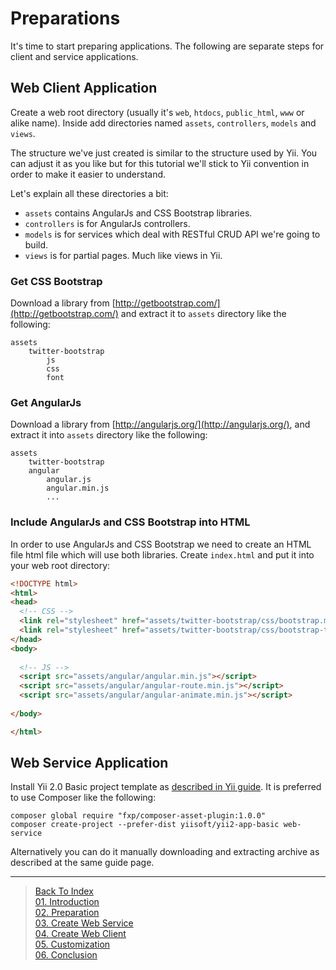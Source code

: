 # Preparations

It's time to start preparing applications. The following are separate steps for client and service applications.

## Web Client Application

Create a web root directory (usually it's `web`, `htdocs`, `public_html`, `www` or alike name). Inside add directories
named `assets`, `controllers`, `models` and `views`.

The structure we've just created is similar to the structure used by Yii. You can adjust it as you like but for this
tutorial we'll stick to Yii convention in order to make it easier to understand.

Let's explain all these directories a bit:

- `assets` contains AngularJs and CSS Bootstrap libraries. 
- `controllers` is for AngularJs controllers.
- `models` is for services which deal with RESTful CRUD API we're going to build.
- `views` is for partial pages. Much like views in Yii.

### Get CSS Bootstrap

Download a library from [http://getbootstrap.com/](http://getbootstrap.com/) and extract it to `assets` directory like
the following:

```
assets
    twitter-bootstrap
        js
        css
        font
```

### Get AngularJs

Download a library from [http://angularjs.org/](http://angularjs.org/), and extract it into `assets` directory like the
following:

```
assets
    twitter-bootstrap
    angular
        angular.js
        angular.min.js
        ...
```

### Include AngularJs and CSS Bootstrap into HTML

In order to use AngularJs and CSS Bootstrap we need to create an HTML file html file which will use both libraries.
Create `index.html` and put it into your web root directory:

```html
<!DOCTYPE html>
<html>
<head>
  <!-- CSS -->
  <link rel="stylesheet" href="assets/twitter-bootstrap/css/bootstrap.min.css" />
  <link rel="stylesheet" href="assets/twitter-bootstrap/css/bootstrap-theme.min.css" />
</head>
<body>
  
  <!-- JS -->
  <script src="assets/angular/angular.min.js"></script>
  <script src="assets/angular/angular-route.min.js"></script>
  <script src="assets/angular/angular-animate.min.js"></script>
  
</body>

</html>
```

## Web Service Application

Install Yii 2.0 Basic project template as [described in Yii guide](http://www.yiiframework.com/doc-2.0/guide-start-installation.html).
It is preferred to use Composer like the following:

```
composer global require "fxp/composer-asset-plugin:1.0.0"
composer create-project --prefer-dist yiisoft/yii2-app-basic web-service
```

Alternatively you can do it manually downloading and extracting archive as described at the same guide page.

---

> [Back To Index](index.md) <br>
> [01. Introduction](01-introduction.md) <br> 
> [02. Preparation](02-preparation.md) <br>
> [03. Create Web Service](03-create-web-service.md) <br>
> [04. Create Web Client](04-create-web-client.md) <br>
> [05. Customization](05-customization.md) <br>
> [06. Conclusion](06-conclusion.md) <br>
